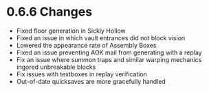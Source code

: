 # 0.6.6 Changes #

* Fixed floor generation in Sickly Hollow
* Fixed an issue in which vault entrances did not block vision 
* Lowered the appearance rate of Assembly Boxes
* Fixed an issue preventing AOK mail from generating with a replay
* Fix an issue where summon traps and similar warping mechanics ingored unbreakable blocks
* Fix issues with textboxes in replay verification
* Out-of-date quicksaves are more gracefully handled